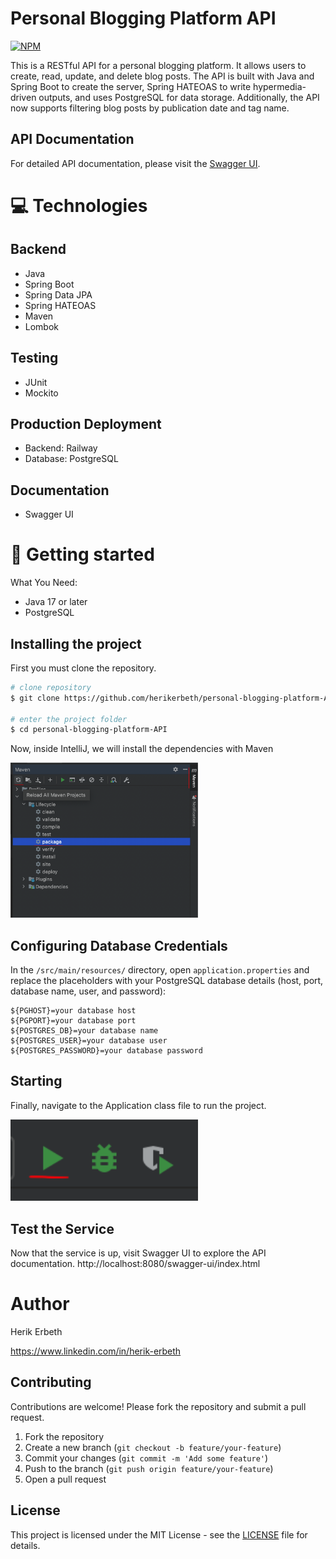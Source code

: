 # Personal Blogging Platform API 
[![NPM](https://img.shields.io/npm/l/react)](https://github.com/herikerbeth/personal-blogging-platform-API/blob/edit-readme/LICENSE) 

This is a RESTful API for a personal blogging platform. It allows users to create, read, update, and delete blog posts. The API is built with Java and Spring Boot to create the server, Spring HATEOAS to write hypermedia-driven outputs, and uses PostgreSQL for data storage. Additionally, the API now supports filtering blog posts by publication date and tag name.

## API Documentation
For detailed API documentation, please visit the [Swagger UI](https://personal-blogging-platform-api.up.railway.app/swagger-ui/index.html).

# 💻 Technologies
## Backend
- Java
- Spring Boot
- Spring Data JPA
- Spring HATEOAS
- Maven
- Lombok
## Testing
- JUnit
- Mockito
## Production Deployment
- Backend: Railway
- Database: PostgreSQL
## Documentation
- Swagger UI

# 🚀 Getting started

What You Need:
- Java 17 or later
- PostgreSQL

## Installing the project

First you must clone the repository.
```bash
# clone repository
$ git clone https://github.com/herikerbeth/personal-blogging-platform-API.git

# enter the project folder
$ cd personal-blogging-platform-API
```
Now, inside IntelliJ, we will install the dependencies with Maven

<img width="300px" src="https://github.com/herikerbeth/assets/blob/main/install-dependencies.png?raw=true">

## Configuring Database Credentials
In the `/src/main/resources/` directory, open `application.properties` and replace the placeholders with your PostgreSQL database details (host, port, database name, user, and password):
```properties
${PGHOST}=your database host
${PGPORT}=your database port
${POSTGRES_DB}=your database name
${POSTGRES_USER}=your database user
${POSTGRES_PASSWORD}=your database password
```
## Starting
Finally, navigate to the Application class file to run the project.

<img width="300px" src="https://github.com/herikerbeth/assets/blob/main/run-application.png?raw=true">


## Test the Service
Now that the service is up, visit Swagger UI to explore the API documentation.
http://localhost:8080/swagger-ui/index.html

# Author

Herik Erbeth

https://www.linkedin.com/in/herik-erbeth

## Contributing
Contributions are welcome! Please fork the repository and submit a pull request.

1. Fork the repository
2. Create a new branch (`git checkout -b feature/your-feature`)
3. Commit your changes (`git commit -m 'Add some feature'`)
4. Push to the branch (`git push origin feature/your-feature`)
5. Open a pull request

## License
This project is licensed under the MIT License - see the [LICENSE](https://github.com/herikerbeth/personal-blogging-platform-API/blob/edit-readme/LICENSE) file for details.
